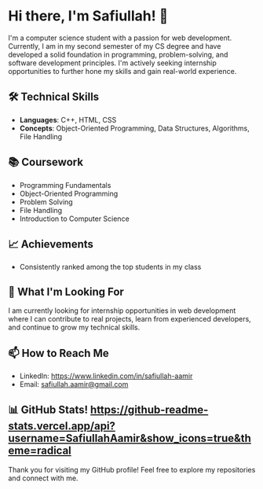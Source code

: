 # Hi there, I'm Safiullah! 👋

I'm a computer science student with a passion for web development. Currently, I am in my second semester of my CS degree and have developed a solid foundation in programming, problem-solving, and software development principles. I'm actively seeking internship opportunities to further hone my skills and gain real-world experience.

## 🛠 Technical Skills
- **Languages**: C++, HTML, CSS
- **Concepts**: Object-Oriented Programming, Data Structures, Algorithms, File Handling

## 📚 Coursework
- Programming Fundamentals
- Object-Oriented Programming
- Problem Solving
- File Handling
- Introduction to Computer Science

## 📈 Achievements
- Consistently ranked among the top students in my class

## 🌱 What I'm Looking For
I am currently looking for internship opportunities in web development where I can contribute to real projects, learn from experienced developers, and continue to grow my technical skills.

## 📫 How to Reach Me
- LinkedIn: https://www.linkedin.com/in/safiullah-aamir
- Email: safiullah.aamir@gmail.com

## 📊 GitHub Stats! https://github-readme-stats.vercel.app/api?username=SafiullahAamir&show_icons=true&theme=radical

Thank you for visiting my GitHub profile! Feel free to explore my repositories and connect with me.

<!---
SafiullahAamir/SafiullahAamir is a ✨ special ✨ repository because its `README.md` (this file) appears on your GitHub profile.
You can click the Preview link to take a look at your changes.
--->
